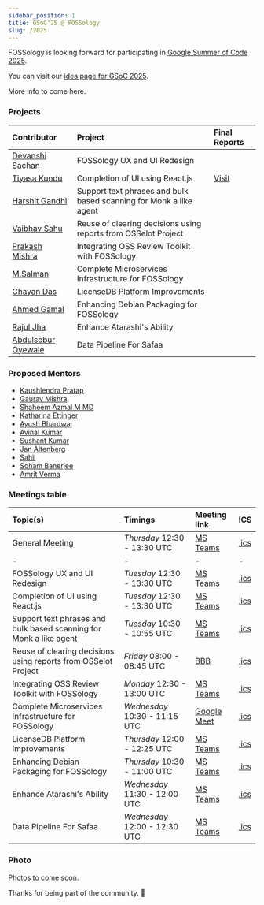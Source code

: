 ```yaml
---
sidebar_position: 1
title: GSoC'25 @ FOSSology
slug: /2025
---
```


<!--
SPDX-License-Identifier: CC-BY-SA-4.0

SPDX-FileCopyrightText: 2025 Kaushlendra Pratap <kaushlendra-pratap.singh@siemens.com>
SPDX-FileCopyrightText: 2025 Siemens AG
-->

FOSSology is looking forward for participating in
[Google Summer of Code 2025](https://opensource.googleblog.com/2025/01/google-summer-of-code-2025-is-here.html).

You can visit our [idea page for GSoC 2025](GSoC-projects.md).

More info to come here.

### Projects

[//]: # "Following are the important links to projects."

| Contributor                                                | Project                                                            | Final Reports |
|:-----------------------------------------------------------|:-------------------------------------------------------------------|:--------------|
| [Devanshi Sachan](https://github.com/devxnshi)             | FOSSology UX and UI Redesign                                       |               |
| [Tiyasa Kundu](https://github.com/tiyasakundu)             | Completion of UI using React.js                                    |[Visit](https://github.com/tiyasakundu/GSoC2025/)|
| [Harshit Gandhi](https://github.com/harshitg927)           | Support text phrases and bulk based scanning for Monk a like agent |               |
| [Vaibhav Sahu](https://github.com/Vaibhavsahu2810)         | Reuse of clearing decisions using reports from OSSelot Project     |               |
| [Prakash Mishra](https://github.com/Prakash-Mishra-9ghz)   | Integrating OSS Review Toolkit with FOSSology                      |               |
| [M.Salman](https://github.com/SalmanDeveloperz)            | Complete Microservices Infrastructure for FOSSology                |               |
| [Chayan Das](https://github.com/ChayanDass)                | LicenseDB Platform Improvements                                    |               |
| [Ahmed Gamal](https://github.com/Ahmed-Gamal24)            | Enhancing Debian Packaging for FOSSology                           |               |
| [Rajul Jha](https://github.com/rajuljha)                   | Enhance Atarashi's Ability                                         |               |
| [Abdulsobur Oyewale](https://github.com/smilingprogrammer) | Data Pipeline For Safaa                                            |               |

### Proposed Mentors

- [Kaushlendra Pratap](https://github.com/Kaushl2208)
- [Gaurav Mishra](https://github.com/GMishx)
- [Shaheem Azmal M MD](https://github.com/shaheemazmalmmd)
- [Katharina Ettinger](https://github.com/EttingerK)
- [Ayush Bhardwaj](https://github.com/hastagAB)
- [Avinal Kumar](https://github.com/avinal)
- [Sushant Kumar](https://github.com/its-sushant)
- [Jan Altenberg](https://github.com/JanAltenberg)
- [Sahil](https://github.com/sjha2048)
- [Soham Banerjee](https://github.com/soham4abc)
- [Amrit Verma](https://github.com/amritkv)

### Meetings table

| Topic(s)                                                           | Timings                       | Meeting link                                                                                                                                                                                                                                                    | ICS                                     |
|:-------------------------------------------------------------------|:------------------------------|:----------------------------------------------------------------------------------------------------------------------------------------------------------------------------------------------------------------------------------------------------------------|:----------------------------------------|
| General Meeting                                                    | _Thursday_ 12:30 - 13:30 UTC  | [MS Teams](https://teams.microsoft.com/l/meetup-join/19%3ameeting_YWE1NTBmZjAtM2JmZC00MDllLTk4MmUtY2I4YTVlMjdmNWE4%40thread.v2/0?context=%7b%22Tid%22%3a%2238ae3bcd-9579-4fd4-adda-b42e1495d55a%22%2c%22Oid%22%3a%227f1979f2-e3e3-40d0-8a77-bcef842abf7e%22%7d) | [.ics](/ics/gsoc_2025_weekly.ics)       |
| -                                                                  | -                             | -                                                                                                                                                                                                                                                               | -                                       |
| FOSSology UX and UI Redesign                                       | _Tuesday_ 12:30 - 13:30 UTC   | [MS Teams](https://teams.microsoft.com/l/meetup-join/19%3ameeting_NjA1N2U1YWUtZWJkYy00NTRjLWI2ODItNGI5NDEwN2MwYWEz%40thread.v2/0?context=%7b%22Tid%22%3a%2238ae3bcd-9579-4fd4-adda-b42e1495d55a%22%2c%22Oid%22%3a%227f1979f2-e3e3-40d0-8a77-bcef842abf7e%22%7d) | [.ics](/ics/gsoc_2025_ux.ics)           |
| Completion of UI using React.js                                    | _Tuesday_ 12:30 - 13:30 UTC   | [MS Teams](https://teams.microsoft.com/l/meetup-join/19%3ameeting_NjA1N2U1YWUtZWJkYy00NTRjLWI2ODItNGI5NDEwN2MwYWEz%40thread.v2/0?context=%7b%22Tid%22%3a%2238ae3bcd-9579-4fd4-adda-b42e1495d55a%22%2c%22Oid%22%3a%227f1979f2-e3e3-40d0-8a77-bcef842abf7e%22%7d) | [.ics](/ics/gsoc_2025_ux.ics)           |
| Support text phrases and bulk based scanning for Monk a like agent | _Tuesday_ 10:30 - 10:55 UTC   | [MS Teams](https://teams.microsoft.com/l/meetup-join/19%3ameeting_MDk0M2Y4M2ItMjlmOC00NzBjLTgxZjctZTYyNzdlYWFhZGFh%40thread.v2/0?context=%7b%22Tid%22%3a%2238ae3bcd-9579-4fd4-adda-b42e1495d55a%22%2c%22Oid%22%3a%227f1979f2-e3e3-40d0-8a77-bcef842abf7e%22%7d) | [.ics](/ics/gsoc_2025_monk.ics)         |
| Reuse of clearing decisions using reports from OSSelot Project     | _Friday_ 08:00 - 08:45 UTC    | [BBB](https://bbb.osadl.org/b/rooms/epl-5m7-oml-pds)                                                                                                                                                                                                            | [.ics](/ics/gsoc_2025_osselot.ics)      |
| Integrating OSS Review Toolkit with FOSSology                      | _Monday_ 12:30 - 13:00 UTC    | [MS Teams](https://teams.microsoft.com/l/meetup-join/19%3ameeting_NjdhMmRhYTQtMmY3MC00YjBlLTk2OTYtZjEyNDcwNjEzNTA5%40thread.v2/0?context=%7b%22Tid%22%3a%2238ae3bcd-9579-4fd4-adda-b42e1495d55a%22%2c%22Oid%22%3a%22a897f79c-71f3-4e34-a964-67183e5a6731%22%7d) | [.ics](/ics/gsoc_2025_ort.ics)          |
| Complete Microservices Infrastructure for FOSSology                | _Wednesday_ 10:30 - 11:15 UTC | [Google Meet](https://meet.google.com/xpu-sjub-jbx)                                                                                                                                                                                                             | [.ics](/ics/gsoc_2025_microservice.ics) |
| LicenseDB Platform Improvements                                    | _Thursday_ 12:00 - 12:25 UTC  | [MS Teams](https://teams.microsoft.com/l/meetup-join/19%3ameeting_MWU5MWE1MzMtODdkMS00MTExLTk5YzAtNTc5ZjdlZTM1YmFj%40thread.v2/0?context=%7b%22Tid%22%3a%2238ae3bcd-9579-4fd4-adda-b42e1495d55a%22%2c%22Oid%22%3a%221e78d072-24d8-46e0-98e7-a2f334b6d35b%22%7d) | [.ics](/ics/gsoc_2025_laas.ics)         |
| Enhancing Debian Packaging for FOSSology                           | _Thursday_ 10:30 - 11:00 UTC  | [MS Teams](https://teams.microsoft.com/l/meetup-join/19%3ameeting_ODNmMWYxOGYtYzY4OC00MDU4LTkxYzktMDM5NWI0YmNmNDNi%40thread.v2/0?context=%7b%22Tid%22%3a%2238ae3bcd-9579-4fd4-adda-b42e1495d55a%22%2c%22Oid%22%3a%227f1979f2-e3e3-40d0-8a77-bcef842abf7e%22%7d) | [.ics](/ics/gsoc_2025_debian.ics)       |
| Enhance Atarashi's Ability                                         | _Wednesday_ 11:30 - 12:00 UTC | [MS Teams](https://teams.microsoft.com/l/meetup-join/19%3ameeting_YTNlY2FmYzctNTEyNy00Njg4LTk1MmYtMTdkYzRhMzVmNjlm%40thread.v2/0?context=%7b%22Tid%22%3a%2238ae3bcd-9579-4fd4-adda-b42e1495d55a%22%2c%22Oid%22%3a%22a897f79c-71f3-4e34-a964-67183e5a6731%22%7d) | [.ics](/ics/gsoc_2025_atarashi.ics)     |
| Data Pipeline For Safaa                                            | _Wednesday_ 12:00 - 12:30 UTC | [MS Teams](https://teams.microsoft.com/l/meetup-join/19%3ameeting_YTY0ZjVmYTItMzg3OS00MGZiLThlOTItMGNhNDc4NWYzZDE0%40thread.v2/0?context=%7b%22Tid%22%3a%2238ae3bcd-9579-4fd4-adda-b42e1495d55a%22%2c%22Oid%22%3a%22a897f79c-71f3-4e34-a964-67183e5a6731%22%7d) | [.ics](/ics/gsoc_2025_safaa.ics)        |

### Photo

Photos to come soon.

Thanks for being part of the community. 💚
